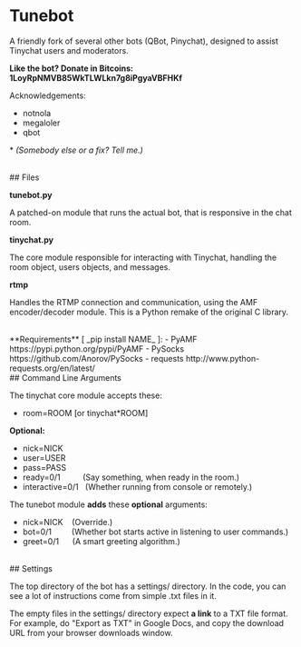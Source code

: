 # Tunebot
A friendly fork of several other bots (QBot, Pinychat), designed to assist Tinychat users and moderators.

**Like the bot? Donate in Bitcoins: 1LoyRpNMVB85WkTLWLkn7g8iPgyaVBFHKf**

Acknowledgements:
+ notnola
+ megaloler
+ qbot

\* _(Somebody else or a fix? Tell me.)_

<br>
## Files

**tunebot.py**

A patched-on module that runs the actual bot, that is responsive in the chat room.

**tinychat.py**

The core module responsible for interacting with Tinychat, handling the room object, users objects, and messages.

**rtmp**

Handles the RTMP connection and communication, using the AMF encoder/decoder module. This is a Python remake of the original C library.

<br>
**Requirements** [ _pip install NAME_ ]:
- PyAMF https://pypi.python.org/pypi/PyAMF
- PySocks https://github.com/Anorov/PySocks
- requests http://www.python-requests.org/en/latest/

<br>
## Command Line Arguments

The tinychat core module accepts these:

- room=ROOM [or tinychat*ROOM]

**Optional:**
- nick=NICK
- user=USER
- pass=PASS
- ready=0/1 &nbsp;&nbsp;&nbsp;&nbsp;&nbsp;&nbsp;&nbsp;&nbsp;&nbsp;(Say something, when ready in the room.)
- interactive=0/1 &nbsp;&nbsp;(Whether running from console or remotely.)

The tunebot module **adds** these **optional** arguments:

- nick=NICK&nbsp;&nbsp;&nbsp;&nbsp;(Override.)
- bot=0/1  &nbsp;&nbsp;&nbsp;&nbsp;&nbsp;&nbsp;&nbsp;&nbsp;(Whether bot starts active in listening to user commands.)
- greet=0/1 &nbsp;&nbsp;&nbsp;&nbsp;&nbsp;(A smart greeting algorithm.)

<br>
## Settings

The top directory of the bot has a settings/ directory. In the code, you can see a lot of instructions come from simple .txt files in it.

The empty files in the settings/ directory expect **a link** to a TXT file format. For example, do "Export as TXT" in Google Docs, and copy the download URL from your browser downloads window.

<br>
